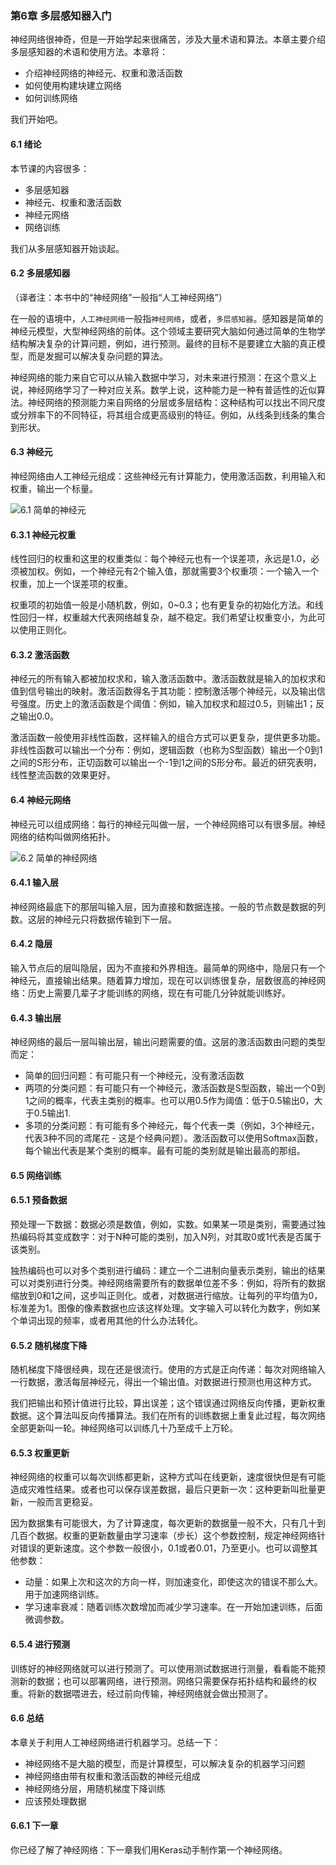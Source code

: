 ### 第6章 多层感知器入门

神经网络很神奇，但是一开始学起来很痛苦，涉及大量术语和算法。本章主要介绍多层感知器的术语和使用方法。本章将：

- 介绍神经网络的神经元、权重和激活函数
- 如何使用构建块建立网络
- 如何训练网络

我们开始吧。

#### 6.1 绪论

本节课的内容很多：

- 多层感知器
- 神经元、权重和激活函数
- 神经元网络
- 网络训练

我们从多层感知器开始谈起。

#### 6.2 多层感知器

（译者注：本书中的“神经网络”一般指“人工神经网络”）

在一般的语境中，```人工神经网络```一般指```神经网络```，或者，```多层感知器```。感知器是简单的神经元模型，大型神经网络的前体。这个领域主要研究大脑如何通过简单的生物学结构解决复杂的计算问题，例如，进行预测。最终的目标不是要建立大脑的真正模型，而是发掘可以解决复杂问题的算法。

神经网络的能力来自它可以从输入数据中学习，对未来进行预测：在这个意义上说，神经网络学习了一种对应关系。数学上说，这种能力是一种有普适性的近似算法。神经网络的预测能力来自网络的分层或多层结构：这种结构可以找出不同尺度或分辨率下的不同特征，将其组合成更高级别的特征。例如，从线条到线条的集合到形状。

#### 6.3 神经元

神经网络由人工神经元组成：这些神经元有计算能力，使用激活函数，利用输入和权重，输出一个标量。

![6.1 简单的神经元](https://i.imgur.com/Lwy7Hpy.png)

#### 6.3.1 神经元权重

线性回归的权重和这里的权重类似：每个神经元也有一个误差项，永远是1.0，必须被加权。例如，一个神经元有2个输入值，那就需要3个权重项：一个输入一个权重，加上一个误差项的权重。

权重项的初始值一般是小随机数，例如，0~0.3；也有更复杂的初始化方法。和线性回归一样，权重越大代表网络越复杂，越不稳定。我们希望让权重变小，为此可以使用正则化。

#### 6.3.2 激活函数

神经元的所有输入都被加权求和，输入激活函数中。激活函数就是输入的加权求和值到信号输出的映射。激活函数得名于其功能：控制激活哪个神经元，以及输出信号强度。历史上的激活函数是个阈值：例如，输入加权求和超过0.5，则输出1；反之输出0.0。

激活函数一般使用非线性函数，这样输入的组合方式可以更复杂，提供更多功能。非线性函数可以输出一个分布：例如，逻辑函数（也称为S型函数）输出一个0到1之间的S形分布，正切函数可以输出一个-1到1之间的S形分布。最近的研究表明，线性整流函数的效果更好。

#### 6.4 神经元网络

神经元可以组成网络：每行的神经元叫做一层，一个神经网络可以有很多层。神经网络的结构叫做网络拓扑。

![6.2 简单的神经网络](https://i.imgur.com/3UxEXFE.png)

#### 6.4.1 输入层

神经网络最底下的那层叫输入层，因为直接和数据连接。一般的节点数是数据的列数。这层的神经元只将数据传输到下一层。

#### 6.4.2 隐层

输入节点后的层叫隐层，因为不直接和外界相连。最简单的网络中，隐层只有一个神经元，直接输出结果。随着算力增加，现在可以训练很复杂，层数很高的神经网络：历史上需要几辈子才能训练的网络，现在有可能几分钟就能训练好。

#### 6.4.3 输出层

神经网络的最后一层叫输出层，输出问题需要的值。这层的激活函数由问题的类型而定：

- 简单的回归问题：有可能只有一个神经元，没有激活函数
- 两项的分类问题：有可能只有一个神经元，激活函数是S型函数，输出一个0到1之间的概率，代表主类别的概率。也可以用0.5作为阈值：低于0.5输出0，大于0.5输出1.
- 多项的分类问题：有可能有多个神经元，每个代表一类（例如，3个神经元，代表3种不同的鸢尾花 - 这是个经典问题）。激活函数可以使用Softmax函数，每个输出代表是某个类别的概率。最有可能的类别就是输出最高的那组。

#### 6.5 网络训练

#### 6.5.1 预备数据

预处理一下数据：数据必须是数值，例如，实数。如果某一项是类别，需要通过独热编码将其变成数字：对于N种可能的类别，加入N列，对其取0或1代表是否属于该类别。

独热编码也可以对多个类别进行编码：建立一个二进制向量表示类别，输出的结果可以对类别进行分类。神经网络需要所有的数据单位差不多：例如，将所有的数据缩放到0和1之间，这步叫正则化。或者，对数据进行缩放。让每列的平均值为0，标准差为1。图像的像素数据也应该这样处理。文字输入可以转化为数字，例如某个单词出现的频率，或者用其他的什么办法转化。

#### 6.5.2 随机梯度下降

随机梯度下降很经典，现在还是很流行。使用的方式是正向传递：每次对网络输入一行数据，激活每层神经元，得出一个输出值。对数据进行预测也用这种方式。

我们把输出和预计值进行比较，算出误差；这个错误通过网络反向传播，更新权重数据。这个算法叫反向传播算法。我们在所有的训练数据上重复此过程，每次网络全部更新叫一轮。神经网络可以训练几十乃至成千上万轮。

#### 6.5.3 权重更新

神经网络的权重可以每次训练都更新，这种方式叫在线更新，速度很快但是有可能造成灾难性结果。或者也可以保存误差数据，最后只更新一次：这种更新叫批量更新，一般而言更稳妥。

因为数据集有可能很大，为了计算速度，每次更新的数据量一般不大，只有几十到几百个数据。权重的更新数量由学习速率（步长）这个参数控制，规定神经网络针对错误的更新速度。这个参数一般很小，0.1或者0.01，乃至更小。也可以调整其他参数：

- 动量：如果上次和这次的方向一样，则加速变化，即使这次的错误不那么大。用于加速网络训练。
- 学习速率衰减：随着训练次数增加而减少学习速率。在一开始加速训练，后面微调参数。

#### 6.5.4 进行预测

训练好的神经网络就可以进行预测了。可以使用测试数据进行测量，看看能不能预测新的数据；也可以部署网络，进行预测。网络只需要保存拓扑结构和最终的权重。将新的数据喂进去，经过前向传输，神经网络就会做出预测了。

#### 6.6 总结

本章关于利用人工神经网络进行机器学习。总结一下：

- 神经网络不是大脑的模型，而是计算模型，可以解决复杂的机器学习问题
- 神经网络由带有权重和激活函数的神经元组成
- 神经网络分层，用随机梯度下降训练
- 应该预处理数据

#### 6.6.1 下一章

你已经了解了神经网络：下一章我们用Keras动手制作第一个神经网络。


